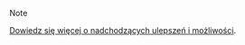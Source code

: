 > [!NOTE]
> [Dowiedz się więcej o nadchodzących ulepszeń i możliwości](https://aka.ms/hdinsightnew).
